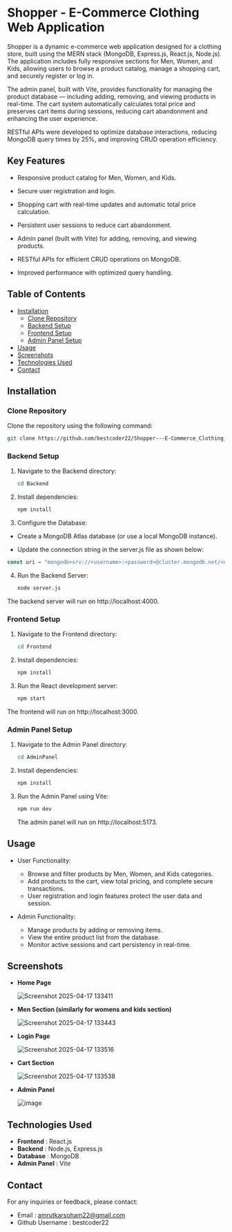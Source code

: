 # Shopper - E-Commerce Clothing Web Application
Shopper is a dynamic e-commerce web application designed for a clothing store, built using the MERN stack (MongoDB, Express.js, React.js, Node.js). The application includes fully responsive sections for Men, Women, and Kids, allowing users to browse a product catalog, manage a shopping cart, and securely register or log in.

The admin panel, built with Vite, provides functionality for managing the product database — including adding, removing, and viewing products in real-time. The cart system automatically calculates total price and preserves cart items during sessions, reducing cart abandonment and enhancing the user experience.

RESTful APIs were developed to optimize database interactions, reducing MongoDB query times by 25%, and improving CRUD operation efficiency.

## Key Features
- Responsive product catalog for Men, Women, and Kids.

- Secure user registration and login.

- Shopping cart with real-time updates and automatic total price calculation.

- Persistent user sessions to reduce cart abandonment.

- Admin panel (built with Vite) for adding, removing, and viewing products.

- RESTful APIs for efficient CRUD operations on MongoDB.

- Improved performance with optimized query handling.

## Table of Contents


- [Installation](#installation)
  - [Clone Repository](#clone-repository)
  - [Backend Setup](#backend-setup)
  - [Frontend Setup](#frontend-setup)
  - [Admin Panel Setup](#admin-panel-setup)
- [Usage](#usage)
- [Screenshots](#screenshots)
- [Technologies Used](#technologies-used)
- [Contact](#contact)

## Installation

### Clone Repository
Clone the repository using the following command:
```bash
git clone https://github.com/bestcoder22/Shopper---E-Commerce_Clothing_Web_Application.git
```

### Backend Setup
1. Navigate to the Backend directory:
   ```bash
   cd Backend
   ```

2. Install dependencies:
   ```bash
   npm install
   ```

4. Configure the Database:

- Create a MongoDB Atlas database (or use a local MongoDB instance).

- Update the connection string in the server.js file as shown below:

```javascript
const uri = "mongodb+srv://<username>:<password>@cluster.mongodb.net/<database-name>";
```

4. Run the Backend Server:
   ```bash
   node server.js
   ```
The backend server will run on http://localhost:4000.

### Frontend Setup

1. Navigate to the Frontend directory:
   ```bash
   cd Frontend
   ```


2. Install dependencies:
   ```bash
   npm install
   ```

3. Run the React development server:
   ```bash
   npm start
   ```
The frontend will run on http://localhost:3000.

### Admin Panel Setup

1. Navigate to the Admin Panel directory:
   ```bash
   cd AdminPanel
   ```

2. Install dependencies:
   ```bash
   npm install
   ```

3. Run the Admin Panel using Vite:
   ```bash
   npm run dev
   ```
   The admin panel will run on http://localhost:5173.

## Usage

- User Functionality:
  - Browse and filter products by Men, Women, and Kids categories.
  - Add products to the cart, view total pricing, and complete secure transactions.
  - User registration and login features protect the user data and session.

- Admin Functionality:
  - Manage products by adding or removing items.
  - View the entire product list from the database.
  - Monitor active sessions and cart persistency in real-time.

## Screenshots

- **Home Page**
  
  ![Screenshot 2025-04-17 133411](https://github.com/user-attachments/assets/1bdbbfe9-45c3-442e-a3ef-875c92640282)

- **Men Section (similarly for womens and kids section)**
  
  ![Screenshot 2025-04-17 133443](https://github.com/user-attachments/assets/5e65126a-be0f-4392-ac9c-2dbc6669e509)

- **Login Page**
  
  ![Screenshot 2025-04-17 133516](https://github.com/user-attachments/assets/6fd573f6-6702-4d85-9f63-81e8472c53d4)

- **Cart Section**
  
  ![Screenshot 2025-04-17 133538](https://github.com/user-attachments/assets/0fcda961-05f0-4838-b253-706497143b64)

- **Admin Panel**
  
  ![image](https://github.com/user-attachments/assets/7850a730-d7ad-4b5b-9dfc-d5b29199711f)

## Technologies Used

- **Frontend** : React.js
- **Backend** : Node.js, Express.js
- **Database** : MongoDB
- **Admin Panel** : Vite

## Contact

For any inquiries or feedback, please contact:
- Email : amrutkarsoham22@gmail.com
- Github Username : bestcoder22





